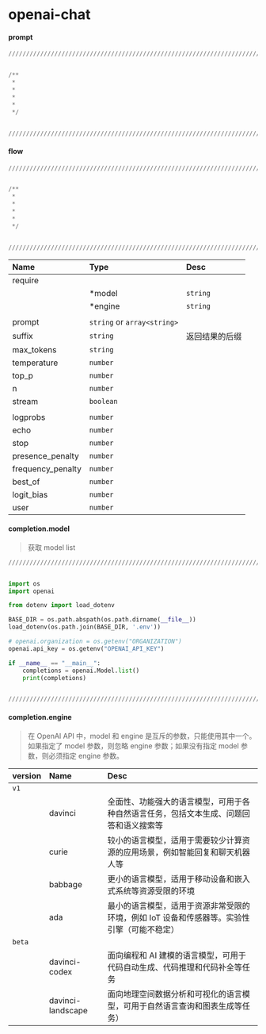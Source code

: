 # openai-chat

#### prompt

``` python
///////////////////////////////////////////////////////////////////////////////////////////////////////////////////////


/**
 * 
 * 
 * 
 * 
 */


///////////////////////////////////////////////////////////////////////////////////////////////////////////////////////
```

#### flow

``` python
///////////////////////////////////////////////////////////////////////////////////////////////////////////////////////


/**
 * 
 * 
 * 
 * 
 */


///////////////////////////////////////////////////////////////////////////////////////////////////////////////////////
```

<!-- description -->

| Name | Type | Desc |
| :--- | :--- | :--- |
| require |
| | *model  | `string` |  |
| | *engine  | `string` | |
| | 
| prompt | `string` or `array<string>` | | |
| suffix | `string` | 返回结果的后缀 |
| max_tokens | `string` | |
| temperature | `number` | |
| top_p | `number` | |
| n | `number` | |
| stream | `boolean` | |
| |
| logprobs | `number` | |
| echo | `number` | |
| stop | `number` | |
| presence_penalty | `number` | |
| frequency_penalty | `number` | |
| best_of | `number` | |
| logit_bias | `number` | |
| user | `number` | |


#### completion.model

> 获取 model list

``` python
///////////////////////////////////////////////////////////////////////////////////////////////////////////////////////


import os
import openai

from dotenv import load_dotenv

BASE_DIR = os.path.abspath(os.path.dirname(__file__))
load_dotenv(os.path.join(BASE_DIR, '.env'))

# openai.organization = os.getenv("ORGANIZATION")
openai.api_key = os.getenv("OPENAI_API_KEY")

if __name__ == "__main__":
    completions = openai.Model.list()
    print(completions)


///////////////////////////////////////////////////////////////////////////////////////////////////////////////////////
```


#### completion.engine

> 在 OpenAI API 中，model 和 engine 是互斥的参数，只能使用其中一个。
> 如果指定了 model 参数，则忽略 engine 
> 参数；如果没有指定 model 参数，则必须指定 engine 参数。

<!-- description -->

| version | Name | Desc |
| :--- | :--- | :--- |
| `v1` |
| | davinci |  全面性、功能强大的语言模型，可用于各种自然语言任务，包括文本生成、问题回答和语义搜索等 |
| | curie | 较小的语言模型，适用于需要较少计算资源的应用场景，例如智能回复和聊天机器人等 |
| | babbage | 更小的语言模型，适用于移动设备和嵌入式系统等资源受限的环境 |
| | ada  | 最小的语言模型，适用于资源非常受限的环境，例如 IoT 设备和传感器等。实验性引擎（可能不稳定）|
| `beta` |
| | davinci-codex | 面向编程和 AI 建模的语言模型，可用于代码自动生成、代码推理和代码补全等任务|
| | davinci-landscape | 面向地理空间数据分析和可视化的语言模型，可用于自然语言查询和图表生成等任务）|
